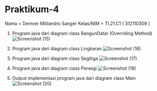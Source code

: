 # Praktikum-4
Nama = Demver Milliandro Sanger
Kelas/NIM = TI.21.C1 ( 312110309 )


1. Program java dari diagram class BangunDatar (Overriding Method)
![Screenshot (15)](https://user-images.githubusercontent.com/109432905/200894892-4c8c7875-2d9a-4f10-99d6-e1646ca4f40c.png)


2. Program java dari diagram class Lingkaran
![Screenshot (16)](https://user-images.githubusercontent.com/109432905/200895251-cd51c64a-a4e2-42f4-87a0-dbd12ef294f0.png)


3. Program java dari diagram class Segitiga
![Screenshot (17)](https://user-images.githubusercontent.com/109432905/200895455-677a4c74-2ef7-47bf-8558-6e35971bd298.png)


4. Program java dari diagram class Persegi
![Screenshot (18)](https://user-images.githubusercontent.com/109432905/200895596-3f2bc254-98dd-48da-8d8f-c979cea53ea6.png)


5. Output implementasi program java dari diagram class Main
![Screenshot (20)](https://user-images.githubusercontent.com/109432905/200895900-b35d49a3-c221-48bd-aa6a-6e1c30ae7f4d.png)

